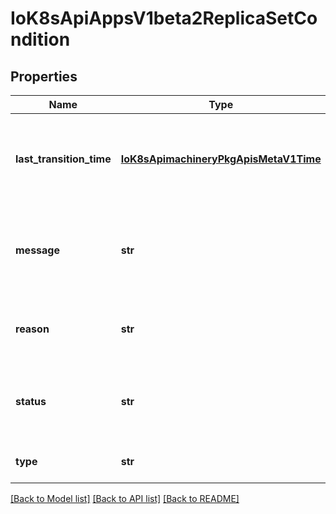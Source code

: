 # IoK8sApiAppsV1beta2ReplicaSetCondition

## Properties
Name | Type | Description | Notes
------------ | ------------- | ------------- | -------------
**last_transition_time** | [**IoK8sApimachineryPkgApisMetaV1Time**](IoK8sApimachineryPkgApisMetaV1Time.md) | The last time the condition transitioned from one status to another. | [optional] 
**message** | **str** | A human readable message indicating details about the transition. | [optional] 
**reason** | **str** | The reason for the condition&#39;s last transition. | [optional] 
**status** | **str** | Status of the condition, one of True, False, Unknown. | 
**type** | **str** | Type of replica set condition. | 

[[Back to Model list]](../README.md#documentation-for-models) [[Back to API list]](../README.md#documentation-for-api-endpoints) [[Back to README]](../README.md)


